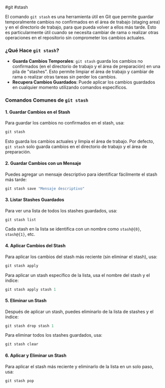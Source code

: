 #git #stash 

El comando `git stash` es una herramienta útil en Git que  permite guardar temporalmente cambios no confirmados en el área de trabajo (staging area) y en el directorio de trabajo, para que pueda volver a ellos más tarde. Esto es particularmente útil cuando se necesita cambiar de rama o realizar otras operaciones en el repositorio sin comprometer los cambios actuales.



### **¿Qué Hace `git stash`?**

- **Guarda Cambios Temporales**: `git stash` guarda los cambios no confirmados (en el directorio de trabajo y el área de preparación) en una pila de "stashes". Esto  permite limpiar el área de trabajo y cambiar de rama o realizar otras tareas sin perder los cambios.
- **Recupera Cambios Guardados**: Puede aplicar los cambios guardados en cualquier momento utilizando comandos específicos.

### **Comandos Comunes de `git stash`**

#### **1. Guardar Cambios en el Stash**

Para guardar los cambios no confirmados en el stash, usa:

```c
git stash

```

Esto guarda los cambios actuales y limpia el área de trabajo. Por defecto, `git stash` solo guarda cambios en el directorio de trabajo y el área de preparación.


#### **2. Guardar Cambios con un Mensaje**

Puedes agregar un mensaje descriptivo para identificar fácilmente el stash más tarde:

```c
git stash save "Mensaje descriptivo"
```

#### **3. Listar Stashes Guardados**

Para ver una lista de todos los stashes guardados, usa:

```c
git stash list
```

Cada stash en la lista se identifica con un nombre como `stash@{0}`, `stash@{1}`, etc.


#### **4. Aplicar Cambios del Stash**

Para aplicar los cambios del stash más reciente (sin eliminar el stash), usa:

```c
git stash apply

```

Para aplicar un stash específico de la lista, usa el nombre del stash y el índice:

```c
git stash apply stash 1

```

#### **5. Eliminar un Stash**

Después de aplicar un stash, puedes eliminarlo de la lista de stashes y el índice:

```c
git stash drop stash 1
```

Para eliminar todos los stashes guardados, usa:
```c
git stash clear
```

#### **6. Aplicar y Eliminar un Stash**

Para aplicar el stash más reciente y eliminarlo de la lista en un solo paso, usa:

```c
git stash pop
```

